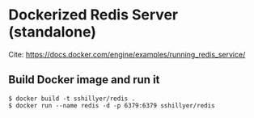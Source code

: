 # Dockerized Redis Server (standalone)
Cite: https://docs.docker.com/engine/examples/running_redis_service/

## Build Docker image and run it
```
$ docker build -t sshillyer/redis .
$ docker run --name redis -d -p 6379:6379 sshillyer/redis
```